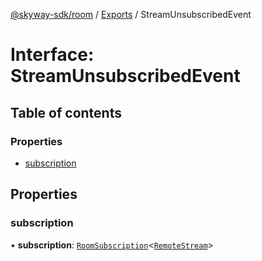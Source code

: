 [@skyway-sdk/room](../README.md) / [Exports](../modules.md) / StreamUnsubscribedEvent

# Interface: StreamUnsubscribedEvent

## Table of contents

### Properties

- [subscription](StreamUnsubscribedEvent.md#subscription)

## Properties

### subscription

• **subscription**: [`RoomSubscription`](RoomSubscription.md)<[`RemoteStream`](../modules.md#remotestream)\>
